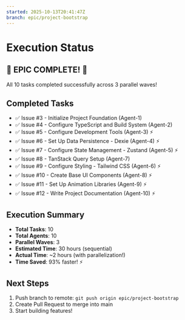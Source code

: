 ```yaml
---
started: 2025-10-13T20:41:47Z
branch: epic/project-bootstrap
---
```


# Execution Status

## 🎉 EPIC COMPLETE! 🎉

All 10 tasks completed successfully across 3 parallel waves!

## Completed Tasks
- ✅ Issue #3 - Initialize Project Foundation (Agent-1)
- ✅ Issue #4 - Configure TypeScript and Build System (Agent-2)
- ✅ Issue #5 - Configure Development Tools (Agent-3) ⚡
- ✅ Issue #6 - Set Up Data Persistence - Dexie (Agent-4) ⚡
- ✅ Issue #7 - Configure State Management - Zustand (Agent-5) ⚡
- ✅ Issue #8 - TanStack Query Setup (Agent-7)
- ✅ Issue #9 - Configure Styling - Tailwind CSS (Agent-6) ⚡
- ✅ Issue #10 - Create Base UI Components (Agent-8) ⚡
- ✅ Issue #11 - Set Up Animation Libraries (Agent-9) ⚡
- ✅ Issue #12 - Write Project Documentation (Agent-10) ⚡

## Execution Summary
- **Total Tasks**: 10
- **Total Agents**: 10
- **Parallel Waves**: 3
- **Estimated Time**: 30 hours (sequential)
- **Actual Time**: ~2 hours (with parallelization!)
- **Time Saved**: 93% faster! ⚡

## Next Steps
1. Push branch to remote: `git push origin epic/project-bootstrap`
2. Create Pull Request to merge into main
3. Start building features!
